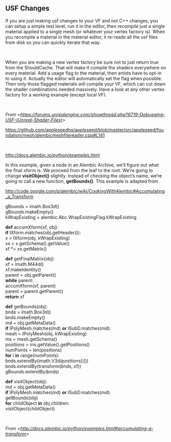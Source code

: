 ## USF Changes

If you are just making usf changes to your VF and not C++ changes, you can setup a simple test level, run it in the editor, then recompile just a single material applied to a single mesh (or whatever your vertex factory is). When you recompile a material in the material editor, it re-reads all the usf files from disk so you can quickly iterate that way. 

 

When you are making a new vertex factory be sure not to just return true from the ShouldCache. That will make it compile the shaders everywhere on every material. Add a usage flag to the material, then artists have to opt-in to using it. Actually the editor will automatically set the flag when possible. Then only those flagged materials will compile your VF, which can cut down the shader combinations needed massively. Have a look at any other vertex factory for a working example (except local VF).

 

*From &lt;<https://forums.unrealengine.com/showthread.php?6719-Debugging-USF-(Unreal-Shader-Files)>&gt;*

<https://github.com/appleseedhq/appleseed/blob/master/src/appleseed/foundation/mesh/alembicmeshfilereader.cpp#L141>

 

<http://docs.alembic.io/python/examples.html>



In this example, given a node in an Alembic Archive, we’ll figure out what the final xform is. We proceed from the leaf to the root. We’re going to change **visitObject()** slightly. Instead of checking the object’s name, we’re going to call a new function, **getBounds()**. This example is adapted from

<http://code.google.com/p/alembic/wiki/CookingWithAlembic#Accumulating_a_Transform>

gBounds = imath.Box3d()  
gBounds.makeEmpty()  
kWrapExisting = alembic.Abc.WrapExistingFlag.kWrapExisting

**def** accumXform(xf, obj):  
**if** IXform.matches(obj.getHeader()):  
x = IXform(obj, kWrapExisting)  
xs = x.getSchema().getValue()  
xf \*= xs.getMatrix()

**def** getFinalMatrix(obj):  
xf = imath.M44d()  
xf.makeIdentity()  
parent = obj.getParent()  
**while** parent:  
accumXform(xf, parent)  
parent = parent.getParent()  
**return** xf

**def** getBounds(obj):  
bnds = imath.Box3d()  
bnds.makeEmpty()  
md = obj.getMetaData()  
**if** IPolyMesh.matches(md) **or** ISubD.matches(md):  
mesh = IPolyMesh(obj, kWrapExisting)  
ms = mesh.getSchema()  
positions = ms.getValue().getPositions()  
numPoints = len(positions)  
**for** i **in** range(numPoints):  
bnds.extendBy(imath.V3d(positions\[i\]))  
bnds.extendBy(transform(bnds, xf))  
gBounds.extendBy(bnds)

**def** visitObject(obj):  
md = obj.getMetaData()  
**if** IPolyMesh.matches(md) **or** ISubD.matches(md):  
getBounds(obj)  
**for** childObject **in** obj.children:  
visitObject(childObject)

 

*From &lt;<http://docs.alembic.io/python/examples.html#accumulating-a-transform>&gt;*
